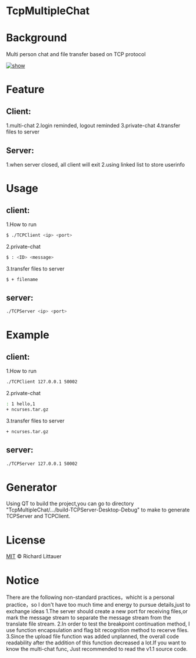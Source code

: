 # TcpMultipleChat
# Background
Multi person chat and file transfer based on TCP protocol


[![show](https://img.shields.io/badge/readme%20style-standard-brightgreen.svg?style=flat-square)](https://github.com/RichardLitt/standard-readme)


# Feature
## Client:
1.multi-chat
2.login reminded, logout reminded
3.private-chat
4.transfer files to server
## Server:
1.when server closed, all client will exit
2.using linked list to store userinfo

# Usage
## client:
1.How to run
```sh
$ ./TCPClient <ip> <port>
```
2.private-chat
 ```sh
$ : <ID> <message>
 ```
3.transfer files to server
 ```sh
 $ + filename
 ```

## server:
```sh
./TCPServer <ip> <port>
```

# Example
## client:
1.How to run
```sh
./TCPClient 127.0.0.1 50002
```
2.private-chat
```sh
: 1 hello,1
+ ncurses.tar.gz
```
3.transfer files to server
```sh
+ ncurses.tar.gz
```

## server:
```sh
./TCPServer 127.0.0.1 50002
```

# Generator
Using QT to build the project,you can go to directory "TcpMultipleChat/.../build-TCPServer-Desktop-Debug" to make to generate TCPServer and TCPClient.

# License

[MIT](LICENSE) © Richard Littauer

# Notice
There are the following non-standard practices，whicht is a personal practice，so I don't have too much time and energy to pursue details,just to exchange ideas
1.The server should create a new port for receiving files,or mark the message stream to separate the message stream from the translate file stream.
2.In order to test the breakpoint continuation method, I use function encapsulation and flag bit recognition method to recerve files.
3.Since the upload file function was added unplanned, the overall code readability after the addition of this function decreased a lot.If you want to know the multi-chat func, Just recommended to read the v1.1 source code.
